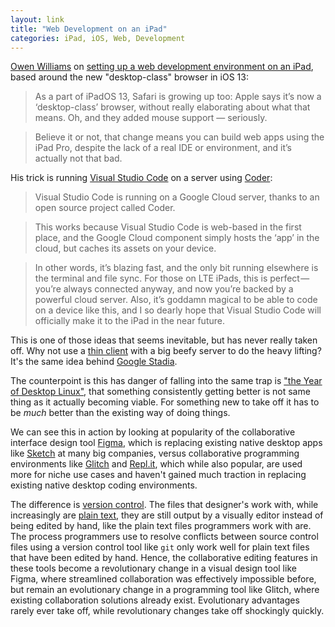```yaml
---
layout: link
title: "Web Development on an iPad"
categories: iPad, iOS, Web, Development
---
```


[Owen Williams](https://twitter.com/ow) on [setting up a web development environment on an iPad](https://medium.com/@ow/its-finally-possible-to-code-web-apps-on-an-ipad-pro-90ad9c1fb59a), based around the new "desktop-class" browser in iOS 13:

> As a part of iPadOS 13, Safari is growing up too: Apple says it’s now a ‘desktop-class’ browser, without really elaborating about what that means. Oh, and they added mouse support — seriously.

> Believe it or not, that change means you can build web apps using the iPad Pro, despite the lack of a real IDE or environment, and it’s actually not that bad.

His trick is running [Visual Studio Code](https://code.visualstudio.com/) on a server using [Coder](https://coder.com/):

> Visual Studio Code is running on a Google Cloud server, thanks to an open source project called Coder.

> This works because Visual Studio Code is web-based in the first place, and the Google Cloud component simply hosts the ‘app’ in the cloud, but caches its assets on your device.

> In other words, it’s blazing fast, and the only bit running elsewhere is the terminal and file sync. For those on LTE iPads, this is perfect — you’re always connected anyway, and now you’re backed by a powerful cloud server. Also, it’s goddamn magical to be able to code on a device like this, and I so dearly hope that Visual Studio Code will officially make it to the iPad in the near future.

This is one of those ideas that seems inevitable, but has never really taken off. Why not use a [thin client](https://en.wikipedia.org/wiki/Thin_client) with a big beefy server to do the heavy lifting? It's the same idea behind [Google Stadia](https://stadia.dev/).

The counterpoint is this has danger of falling into the same trap is ["the Year of Desktop Linux"](https://www.google.com/search?q=the+Year+of+Desktop+Linux), that something consistently getting better is not same thing as it actually becoming viable. For something new to take off it has to be *much* better than the existing way of doing things.

We can see this in action by looking at popularity of the collaborative interface design tool [Figma](https://www.figma.com/), which is replacing existing native desktop apps like [Sketch](https://www.sketch.com/) at many big companies, versus collaborative programming environments like [Glitch](https://glitch.com/) and [Repl.it](https://repl.it/), which while also popular, are used more for niche use cases and haven't gained much traction in replacing existing native desktop coding environments.

The difference is [version control](https://en.wikipedia.org/wiki/Version_control). The files that designer's work with, while increasingly are [plain text](https://developer.sketch.com/file-format/), they are still output by a visually editor instead of being edited by hand, like the plain text files programmers work with are. The process programmers use to resolve conflicts between source control files using a version control tool like `git` only work well for plain text files that have been edited by hand. Hence, the collaborative editing features in these tools become a revolutionary change in a visual design tool like Figma, where streamlined collaboration was effectively impossible before, but remain an evolutionary change in a programming tool like Glitch, where existing collaboration solutions already exist. Evolutionary advantages rarely ever take off, while revolutionary changes take off shockingly quickly.

